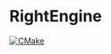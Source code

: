 # RightEngine
[![CMake](https://github.com/rbetik12/RightEngine2D/actions/workflows/Tests.yml/badge.svg)](https://github.com/rbetik12/RightEngine2D/actions/workflows/Tests.yml)
